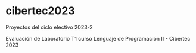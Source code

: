 # cibertec2023
Proyectos del ciclo electivo 2023-2

Evaluación de Laboratorio T1 curso Lenguaje de Programación II - Cibertec 2023
